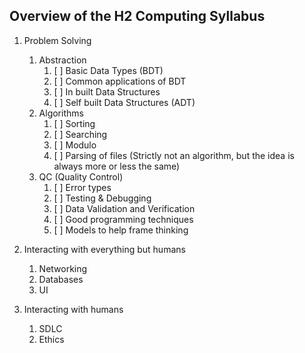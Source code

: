 ## Overview of the H2 Computing Syllabus

1. Problem Solving
    1. Abstraction
        1. [ ] Basic Data Types (BDT)
        2. [ ] Common applications of BDT
      	3. [ ] In built Data Structures 
      	4. [ ] Self built Data Structures (ADT)
    2. Algorithms
    	  1. [ ] Sorting 
        2. [ ] Searching 
    	  3. [ ] Modulo  
        4. [ ] Parsing of files (Strictly not an algorithm, but the idea is always more or less the same)
    3. QC (Quality Control)
        1. [ ] Error types 
        2. [ ] Testing & Debugging
        3. [ ] Data Validation and Verification
        4. [ ] Good programming techniques 
        5. [ ] Models to help frame thinking
        
2. Interacting with everything but humans
    1. Networking
    2. Databases
    3. UI
3. Interacting with humans
    1. SDLC
    2. Ethics
